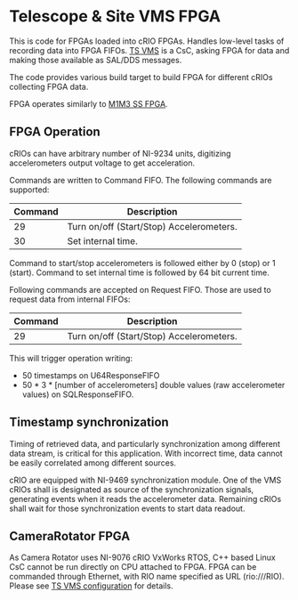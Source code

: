 # Telescope & Site VMS FPGA

This is code for FPGAs loaded into cRIO FPGAs. Handles low-level tasks of
recording data into FPGA FIFOs. [TS VMS](https://github.com/lsst-ts/ts_vms) is
a CsC, asking FPGA for data and making those available as SAL/DDS messages.

The code provides various build target to build FPGA for different cRIOs
collecting FPGA data.

FPGA operates similarly to [M1M3 SS
FPGA](https://github.com/lsst-ts/ts_m1m3supportfpga). 

## FPGA Operation

cRIOs can have arbitrary number of NI-9234 units, digitizing accelerometers
output voltage to get acceleration.

Commands are written to Command FIFO. The following commands are supported:

| Command | Description                                          |
| ------- | ---------------------------------------------------- |
| 29      | Turn on/off (Start/Stop) Accelerometers.             |
| 30      | Set internal time.                                   |

Command to start/stop accelerometers is followed either by 0 (stop) or 1
(start). Command to set internal time is followed by 64 bit current time.

Following commands are accepted on Request FIFO. Those are used to request data
from internal FIFOs:

| Command | Description                                          |
| ------- | ---------------------------------------------------- |
| 29      | Turn on/off (Start/Stop) Accelerometers.             |

This will trigger operation writing:

- 50 timestamps on U64ResponseFIFO
- 50 * 3 * [number of accelerometers] double values (raw accelerometer values) on SQLResponseFIFO.

## Timestamp synchronization

Timing of retrieved data, and particularly synchronization among different data
stream, is critical for this application. With incorrect time, data cannot be
easily correlated among different sources.

cRIO are equipped with NI-9469 synchronization module. One of the VMS cRIOs
shall is designated as source of the synchronization signals, generating events
when it reads the accelerometer data. Remaining cRIOs shall wait for those
synchronization events to start data readout.

## CameraRotator FPGA

As Camera Rotator uses NI-9076 cRIO VxWorks RTOS, C++ based Linux CsC cannot be
run directly on CPU attached to FPGA. FPGA can be commanded through Ethernet,
with RIO name specified as URL (rio://<ip-address>/RIO). Please see [TS VMS
configuration](https://github.com/lsst-ts/ts_vms/master/SettingFiles/CameraRotator/VMSApplicationSettings.yaml)
for details.
